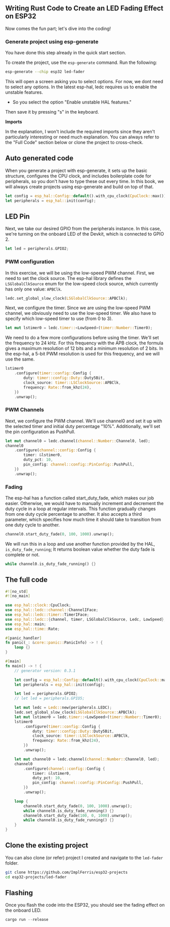 ## Writing Rust Code to Create an LED Fading Effect on ESP32

Now comes the fun part; let's dive into the coding!

### Generate project using esp-generate

You have done this step already in the quick start section. 

To create the project, use the `esp-generate` command. Run the following:

```sh
esp-generate --chip esp32 led-fader
```

This will open a screen asking you to select options. For now, we dont need to select any options. In the latest esp-hal, ledc requires us to enable the unstable features. 

- So you select the option "Enable unstable HAL features."

Then save it by pressing "s" in the keyboard.


<div class="alert-box alert-box-info">
    <span class="icon"><i class="fa fa-info"></i></span>
    <div class="alert-content">
        <b class="alert-title">Imports</b>
            <p>In the explanation, I won't include the required imports since they aren't particularly interesting or need much explanation. You can always refer to the "Full Code" section below or clone the project to cross-check.</p>
    </div>
</div>


## Auto generated code

When you generate a project with esp-generate, it sets up the basic structure, configures the CPU clock, and includes boilerplate code for peripherals, so you don't have to type these out every time. In this book, we will always create projects using esp-generate and build on top of that.

```rust
let config = esp_hal::Config::default().with_cpu_clock(CpuClock::max());
let peripherals = esp_hal::init(config);
```

## LED Pin

Next, we take our desired GPIO from the peripherals instance. In this case, we're turning on the onboard LED of the Devkit, which is connected to GPIO 2.

```rust
let led = peripherals.GPIO2;
```

### PWM configuration
In this exercise, we will be using the low-speed PWM channel. First, we need to set the clock source. The esp-hal library defines the `LSGlobalClkSource` enum for the low-speed clock source, which currently has only one value: `APBClk`.

```rust
ledc.set_global_slow_clock(LSGlobalClkSource::APBClk);
```

Next, we configure the timer. Since we are using the low-speed PWM channel, we obviously need to use the low-speed timer. We also have to specify which low-speed timer to use (from 0 to 3).

```rust
let mut lstimer0 = ledc.timer::<LowSpeed>(timer::Number::Timer0);
```

We need to do a few more configurations before using the timer. We'll set the frequency to 24 kHz. For this frequency with the APB clock, the formula gives a maximum resolution of 12 bits and a minimum resolution of 2 bits. In the esp-hal, a 5-bit PWM resolution is used for this frequency, and we will use the same.

```rust
lstimer0
    .configure(timer::config::Config {
        duty: timer::config::Duty::Duty5Bit,
        clock_source: timer::LSClockSource::APBClk,
        frequency: Rate::from_khz(24),
    })
    .unwrap();
```
 
### PWM Channels

Next, we configure the PWM channel. We'll use channel0 and set it up with the selected timer and initial duty percentage "10%". Additionally, we'll set the pin configuration as PushPull.

```rust
let mut channel0 = ledc.channel(channel::Number::Channel0, led);
channel0
    .configure(channel::config::Config {
        timer: &lstimer0,
        duty_pct: 10,
        pin_config: channel::config::PinConfig::PushPull,
    })
    .unwrap();
```

### Fading 

The esp-hal has a function called start_duty_fade, which makes our job easier. Otherwise, we would have to manually increment and decrement the duty cycle in a loop at regular intervals. This function gradually changes from one duty cycle percentage to another. It also accepts a third parameter, which specifies how much time it should take to transition from one duty cycle to another.

```rust
channel0.start_duty_fade(0, 100, 1000).unwrap();
```

We will run this in a loop and use another function provided by the HAL, `is_duty_fade_running`; It returns boolean value whether the duty fade is complete or not.

```rust
while channel0.is_duty_fade_running() {}
```

## The full code

```rust
#![no_std]
#![no_main]

use esp_hal::clock::CpuClock;
use esp_hal::ledc::channel::ChannelIFace;
use esp_hal::ledc::timer::TimerIFace;
use esp_hal::ledc::{channel, timer, LSGlobalClkSource, Ledc, LowSpeed};
use esp_hal::main;
use esp_hal::time::Rate;

#[panic_handler]
fn panic(_: &core::panic::PanicInfo) -> ! {
    loop {}
}

#[main]
fn main() -> ! {
    // generator version: 0.3.1

    let config = esp_hal::Config::default().with_cpu_clock(CpuClock::max());
    let peripherals = esp_hal::init(config);

    let led = peripherals.GPIO2;
    // let led = peripherals.GPIO5;

    let mut ledc = Ledc::new(peripherals.LEDC);
    ledc.set_global_slow_clock(LSGlobalClkSource::APBClk);
    let mut lstimer0 = ledc.timer::<LowSpeed>(timer::Number::Timer0);
    lstimer0
        .configure(timer::config::Config {
            duty: timer::config::Duty::Duty5Bit,
            clock_source: timer::LSClockSource::APBClk,
            frequency: Rate::from_khz(24),
        })
        .unwrap();

    let mut channel0 = ledc.channel(channel::Number::Channel0, led);
    channel0
        .configure(channel::config::Config {
            timer: &lstimer0,
            duty_pct: 10,
            pin_config: channel::config::PinConfig::PushPull,
        })
        .unwrap();

    loop {
        channel0.start_duty_fade(0, 100, 1000).unwrap();
        while channel0.is_duty_fade_running() {}
        channel0.start_duty_fade(100, 0, 1000).unwrap();
        while channel0.is_duty_fade_running() {}
    }
}

```


## Clone the existing project
You can also clone (or refer) project I created and navigate to the `led-fader` folder.

```sh
git clone https://github.com/ImplFerris/esp32-projects
cd esp32-projects/led-fader
```

## Flashing
Once you flash the code into the ESP32, you should see the fading effect on the onboard LED.

```rust
cargo run --release
```
